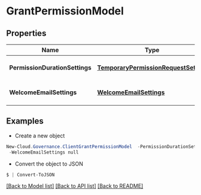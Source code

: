 # GrantPermissionModel
## Properties

Name | Type | Description | Notes
------------ | ------------- | ------------- | -------------
**PermissionDurationSettings** | [**TemporaryPermissionRequestSetting**](TemporaryPermissionRequestSetting.md) |  | [optional] [default to null]
**WelcomeEmailSettings** | [**WelcomeEmailSettings**](WelcomeEmailSettings.md) |  | [optional] [default to null]

## Examples

- Create a new object
```powershell
New-Cloud.Governance.ClientGrantPermissionModel  -PermissionDurationSettings null `
 -WelcomeEmailSettings null
```

- Convert the object to JSON
```powershell
$ | Convert-ToJSON
```


[[Back to Model list]](../README.md#documentation-for-models) [[Back to API list]](../README.md#documentation-for-api-endpoints) [[Back to README]](../README.md)

